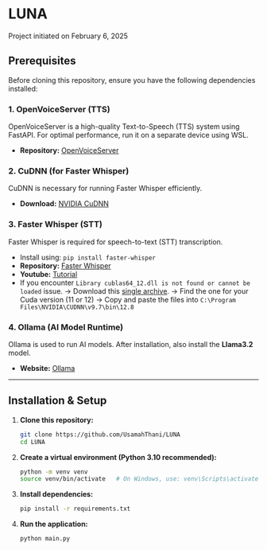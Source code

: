 # LUNA

Project initiated on February 6, 2025

## Prerequisites
Before cloning this repository, ensure you have the following dependencies installed:

### 1. OpenVoiceServer (TTS)
OpenVoiceServer is a high-quality Text-to-Speech (TTS) system using FastAPI. For optimal performance, run it on a separate device using WSL.
- **Repository:** [OpenVoiceServer](https://github.com/ValyrianTech/OpenVoice_server)

### 2. CuDNN (for Faster Whisper)
CuDNN is necessary for running Faster Whisper efficiently.
- **Download:** [NVIDIA CuDNN](https://developer.nvidia.com/cudnn)


### 3. Faster Whisper (STT)
Faster Whisper is required for speech-to-text (STT) transcription.
- Install using: `pip install faster-whisper`
- **Repository:** [Faster Whisper](https://github.com/SYSTRAN/faster-whisper)
- **Youtube:** [Tutorial](https://www.youtube.com/watch?v=CfSGIj9QECc)
- If you encounter `Library cublas64_12.dll is not found or cannot be loaded` issue.
  -> Download this [single archive](https://github.com/Purfview/whisper-standalone-win/releases/tag/libs).
  -> Find the one for your Cuda version (11 or 12)
  -> Copy and paste the files into `C:\Program Files\NVIDIA\CUDNN\v9.7\bin\12.8`

### 4. Ollama (AI Model Runtime)
Ollama is used to run AI models. After installation, also install the **Llama3.2** model.
- **Website:** [Ollama](https://ollama.com/)

---
## Installation & Setup

1. **Clone this repository:**
   ```sh
   git clone https://github.com/UsamahThani/LUNA
   cd LUNA
   ```

2. **Create a virtual environment (Python 3.10 recommended):**
   ```sh
   python -m venv venv
   source venv/bin/activate   # On Windows, use: venv\Scripts\activate
   ```

3. **Install dependencies:**
   ```sh
   pip install -r requirements.txt
   ```

4. **Run the application:**
   ```sh
   python main.py
   
